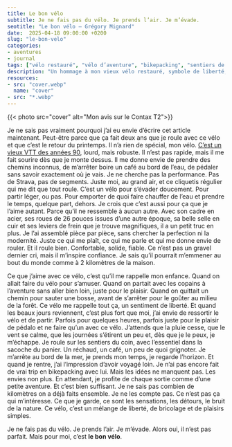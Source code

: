 ```yaml
---
title: Le bon vélo
subtitle: Je ne fais pas du vélo. Je prends l’air. Je m’évade.
seotitle: "Le bon vélo — Grégory Mignard"
date:  2025-04-18 09:00:00 +0200
slug: "le-bon-velo"
categories:
- aventures
- journal
tags: ["vélo restauré", "vélo d’aventure", "bikepacking", "sentiers de vélo", "vélo 26 pouces", "plaisir de rouler", "vieux VTT", "vélo vintage", "évasion à vélo", "liberté à vélo", "vélo de caractère", "restauration de vélo", "vélo et nature", "pédaler pour le plaisir", "vélo et souvenirs d’enfance", "boulangerie à vélo", "ATB"]
description: "Un hommage à mon vieux vélo restauré, symbole de liberté, d’aventure simple et de plaisir pur. Un compagnon de route pour des escapades sans performance."
resources:
- src: "cover.webp"
  name: "cover"
- src: "*.webp"
---
```


{{< photo src="cover" alt="Mon avis sur le Contax T2">}}

Je ne sais pas vraiment pourquoi j’ai eu envie d’écrire cet article maintenant. Peut-être parce que ça fait deux ans que je roule avec ce vélo et que c’est le retour du printemps.
Il n’a rien de spécial, mon vélo. [C’est un vieux VTT des années 90](https://gregorymignard.com/restauration-vtt-atb/), lourd, mais robuste. Il n’est pas rapide, mais il me fait sourire dès que je monte dessus. Il me donne envie de prendre des chemins inconnus, de m’arrêter boire un café au bord de l’eau, de pédaler sans savoir exactement où je vais.
Je ne cherche pas la performance. Pas de Strava, pas de segments. Juste moi, au grand air, et ce cliquetis régulier qui me dit que tout roule. C’est un vélo pour s’évader doucement. Pour partir léger, ou pas. Pour emporter de quoi faire chauffer de l’eau et prendre le temps, quelque part, dehors.
Je crois que c’est aussi pour ça que je l’aime autant. Parce qu’il ne ressemble à aucun autre. Avec son cadre en acier, ses roues de 26 pouces issues d’une autre époque, sa belle selle en cuir et ses leviers de frein que je trouve magnifiques, il a un petit truc en plus. Je l’ai assemblé pièce par pièce, sans chercher la perfection ni la modernité. Juste ce qui me plaît, ce qui me parle et qui me donne envie de rouler.
Et il roule bien. Confortable, solide, fiable. Ce n’est pas un gravel dernier cri, mais il m’inspire confiance. Je sais qu’il pourrait m’emmener au bout du monde comme à 2 kilomètres de la maison.

Ce que j’aime avec ce vélo, c’est qu’il me rappelle mon enfance. Quand on allait faire du vélo pour s’amuser. Quand on partait avec les copains à l’aventure sans aller bien loin, juste pour le plaisir. Quand on quittait un chemin pour sauter une bosse, avant de s’arrêter pour le goûter au milieu de la forêt. Ce vélo me rappelle tout ça, un sentiment de liberté.
Et quand les beaux jours reviennent, c’est plus fort que moi, j’ai envie de ressortir le vélo et de partir. Parfois pour quelques heures, parfois juste pour le plaisir de pédalo et ne faire qu’un avec ce vélo. J’attends que la pluie cesse, que le vent se calme, que les journées s’étirent un peu et, dès que je le peux, je m’échappe. Je roule sur les sentiers du coin, avec l’essentiel dans la sacoche du panier. Un réchaud, un café, un peu de quoi grignoter. Je m’arrête au bord de la mer, je prends mon temps, je regarde l’horizon. Et quand je rentre, j’ai l’impression d’avoir voyagé loin.
Je n’ai pas encore fait de vrai trip en bikepacking avec lui. Mais les idées ne manquent pas. Les envies non plus. En attendant, je profite de chaque sortie comme d’une petite aventure. Et c’est bien suffisant.
Je ne sais pas combien de kilomètres on a déjà faits ensemble. Je ne les compte pas. Ce n’est pas ça qui m’intéresse. Ce que je garde, ce sont les sensations, les détours, le bruit de la nature. Ce vélo, c’est un mélange de liberté, de bricolage et de plaisirs simples. 

Je ne fais pas du vélo. Je prends l’air. Je m’évade.
Alors oui, il n’est pas parfait. Mais pour moi, c’est **le bon vélo**.